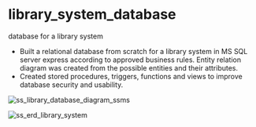 # library_system_database
database for a library system
- Built a relational database from scratch for a library system in MS SQL server express according to approved business rules. Entity relation diagram was created from the possible entities and their attributes.
- Created stored procedures, triggers, functions and views to improve database security and usability.

![ss_library_database_diagram_ssms](https://user-images.githubusercontent.com/55814513/189787537-9dfba9bb-9e73-4d72-a399-756e3af1d9e0.png)

![ss_erd_library_system](https://user-images.githubusercontent.com/55814513/189787543-6d770576-f45e-4617-bcb5-ddd23a22ce45.png)
